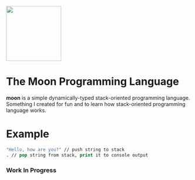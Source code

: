 <img width="150px" src="./media/moon.jpg"/>

# The Moon Programming Language
**moon** is a simple dynamically-typed stack-oriented programming language. Something I created for fun and to learn how stack-oriented programming language works.

# Example
```clj
"Hello, how are you?" // push string to stack
. // pop string from stack, print it to console output
```

### Work In Progress

